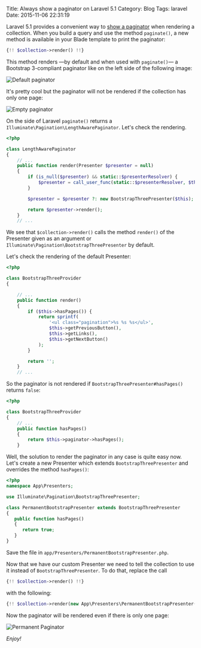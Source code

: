 Title: Always show a paginator on Laravel 5.1
Category: Blog
Tags: laravel
Date: 2015-11-06 22:31:19

Laravel 5.1 provides a convenient way to [show a paginator](http://laravel.com/docs/5.1/pagination#displaying-results-in-a-view) when rendering a collection. When you build a query and use the method `paginate()`, a new method is available in your Blade template to print the paginator:

``` php
{!! $collection->render() !!}
```

This method renders ―by default and when used with `paginate()`― a Bootstrap 3-compliant paginator like on the left side of the following image:

![Default paginator](/images/2015/11/laravel-paginator-normal.png)

It's pretty cool but the paginator will not be rendered if the collection has only one page:

![Empty paginator](/images/2015/11/laravel-paginator-none.png)

On the side of Laravel `paginate()` returns a `Illuminate\Pagination\LengthAwarePaginator`. Let's check the rendering.

``` php
<?php

class LengthAwarePaginator
{
    // ...
    public function render(Presenter $presenter = null)
    {
        if (is_null($presenter) && static::$presenterResolver) {
            $presenter = call_user_func(static::$presenterResolver, $this);
        }

        $presenter = $presenter ?: new BootstrapThreePresenter($this);

        return $presenter->render();
    }
    // ...
```

We see that `$collection->render()` calls the method `render()` of the Presenter given as an argument or `Illuminate\Pagination\BootstrapThreePresenter` by default.

Let's check the rendering of the default Presenter:

``` php
<?php

class BootstrapThreeProvider
{

    // ...
    public function render()
    {
        if ($this->hasPages()) {
            return sprintf(
                '<ul class="pagination">%s %s %s</ul>',
                $this->getPreviousButton(),
                $this->getLinks(),
                $this->getNextButton()
            );
        }

        return '';
    }
    // ...
```

So the paginator is not rendered if `BootstrapThreePresenter#hasPages()` returns `false`:

``` php
<?php

class BootstrapThreeProvider
{
    // ...
    public function hasPages()
    {
        return $this->paginator->hasPages();
    }
```

Well, the solution to render the paginator in any case is quite easy now. Let's create a new Presenter which extends `BootstrapThreePresenter` and overrides the method `hasPages()`:

``` php
<?php
namespace App\Presenters;

use Illuminate\Pagination\BootstrapThreePresenter;

class PermanentBootstrapPresenter extends BootstrapThreePresenter
{
   public function hasPages()
   {
      return true;
   }
}
```
Save the file in `app/Presenters/PermanentBootstrapPresenter.php`.

Now that we have our custom Presenter we need to tell the collection to use it instead of `BootstrapThreePresenter`. To do that, replace the call

``` php
{!! $collection->render() !!}
```

with the following:

``` php
{!! $collection->render(new App\Presenters\PermanentBootstrapPresenter($collection)) !!}
```

Now the paginator will be rendered even if there is only one page:

![Permanent Paginator](/images/2015/11/laravel-paginator-permanent.png)

_Enjoy!_
